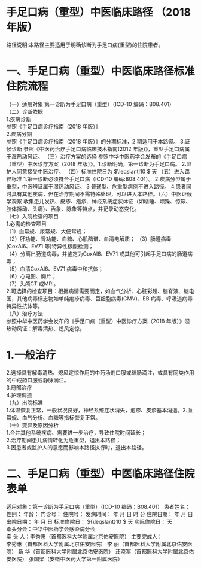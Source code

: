 # 手足口病（重型）中医临床路径 （2018 年版）  
路径说明:本路径主要适用于明确诊断为手足口病(重型)的住院患者。  
# 一、手足口病（重型）中医临床路径标准住院流程  
（一）适用对象 第一诊断为手足口病（重型）（ICD-10 编码：B08.401）  
（二）诊断依据  
1.疾病诊断  
参照《手足口病诊疗指南（2018 年版）》  
2.疾病分期  
参照《手足口病诊疗指南（2018 年版）》的分期标准，2 期适用于本路径。 3.证候诊断   参照《中医药治疗手足口病临床技术指南(2012 年版)》，重型手足口病属于湿热动风证。  （三）治疗方案的选择  参照中华中医药学会发布的《手足口病（重型）中医诊疗方案（2018 年版）》。1.诊断明确，第一诊断为手足口病。 2.监护人同意接受中医治疗。 （四）标准住院日为 $\leqslant\!10 $ 天 （五）进入路径标准 1.第一诊断必须符合手足口病（ICD-10 编码:B08.401）。 2.疾病分型属于重型，中医辨证属于湿热动风证。 3 普通型、危重型病例不进入路径。 4.患者同时具有其他疾病，但在治疗期间不需特殊处理，可以进入本路径。（六）中医证候学观察  收集患儿发热、皮疹、疱疹、神经系统症状体征（如嗜睡、烦躁、惊厥、肢体抖动、头痛）、舌象、脉象等特点，并记录动态变化。  
（七）入院检查的项目  
1.必需的检查项目  
（1）血常规、尿常规、大便常规；  
（2）肝功能、肾功能、血糖、心肌酶谱、血清电解质； （3）肠道病毒(CoxAl6、EV71 等)特异性核酸检测；  
（4）分离出肠道病毒，并鉴定为CoxAl6、EV71 或其他可引起手足口病的肠道病毒；  
（5）血清CoxAl6、EV71 病毒中和抗体；  
（6）心电图、胸片；  
（7）头颅CT 或MRI。  
2.可选择的检查项目：根据病情需要而定，如血气分析、心脏彩超、脑脊液、脑电图，其他病毒标志物如单纯疱疹病毒、巨细胞病毒(CMV)、EB 病毒、呼吸道病毒特异性抗体等。  
（八）治疗方法  
参照中华中医药学会发布的《手足口病（重型）中医诊疗方案（2018 年版）》湿热动风证：解毒清热、熄风定惊。  
# 1.一般治疗  
2.选择具有解毒清热、熄风定惊作用的中药汤剂口服或结肠滴注，或具有同类作用的中成药口服或静脉滴注。  
3.局部治疗  
4.护理调摄  
（九）出院标准  
1.体温恢复正常，一般状况良好，神经系统症状消失，疱疹、皮疹基本消退。2.血常规、血气分析、血糖等指标恢复正常。  
（十）变异及原因分析  
1.合并其他系统疾病、需要进一步治疗，导致住院时间延长；  
2.治疗期间患儿病情转化为危重型，退出本路径；  
3.因患者或监护人的意愿而影响本路径执行时，退出本路径。  
# 二、手足口病（重型）中医临床路径住院表单  
适用对象：第一诊断为手足口病（重型）（ICD-10 编码：B08.401） 患者姓名：          性别：    年龄：    门诊号：         住院号：            发病时间：   年  月  日  时  分  住院日期：   年  月  日 出院日期：   年  月   日  标准住院日： ${\leqslant}10 $  天        实际住院日：  天  
牵头分会：中华中医药学会感染病分会  
牵 头 人：李秀惠（首都医科大学附属北京佑安医院） 主要完成人：  
李秀惠（首都医科大学附属北京佑安医院） 李  丽（首都医科大学附属北京佑安医院） 靳  华（首都医科大学附属北京佑安医院） 汪晓军（首都医科大学附属北京佑安医院） 张国梁（安徽中医药大学第一附属医院）  